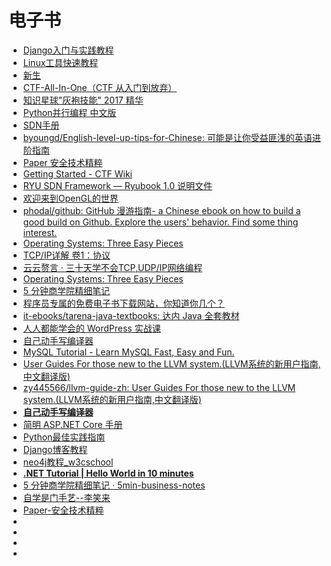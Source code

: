 # 电子书


*   [Django入门与实践教程](https://github.com/pythonzhichan/django-beginners-guide)
*   [Linux工具快速教程](https://linuxtools-rst.readthedocs.io/zh_CN/latest/index.html)
*   [新生](https://b.xinshengdaxue.com/index.html)
*   [CTF-All-In-One（CTF 从入门到放弃）](https://firmianay.gitbooks.io/ctf-all-in-one/content/)
*   [知识星球"灰袍技能" 2017 精华](https://chrislinn.gitbooks.io/greyhame-2017/)
*   [Python并行编程 中文版](https://python-parallel-programmning-cookbook.readthedocs.io/zh_CN/latest/index.html)
*   [SDN手册](https://github.com/tonydeng/sdn-handbook)
*   [byoungd/English-level-up-tips-for-Chinese: 可能是让你受益匪浅的英语进阶指南](https://github.com/byoungd/English-level-up-tips-for-Chinese)
*   [Paper 安全技术精粹](https://paper.seebug.org/)
*   [Getting Started - CTF Wiki](https://ctf-wiki.github.io/ctf-wiki/)
*   [RYU SDN Framework — Ryubook 1.0 说明文件](https://osrg.github.io/ryu-book/zh_tw/html/index.html)
*   [欢迎来到OpenGL的世界](https://learnopengl-cn.github.io/)
*   [phodal/github: GitHub 漫游指南- a Chinese ebook on how to build a good build on Github. Explore the users' behavior. Find some thing interest.](https://github.com/phodal/github)
*   [Operating Systems: Three Easy Pieces](http://pages.cs.wisc.edu/~remzi/OSTEP/)
*   [TCP/IP详解 卷1：协议](http://www.52im.net/topic-tcpipvol1.html)
*   [云云赘言 · 三十天学不会TCP,UDP/IP网络编程](https://rogerzhu.gitbooks.io/-tcp-udp-ip/)
*   [Operating Systems: Three Easy Pieces](http://pages.cs.wisc.edu/~remzi/OSTEP/)
*   [5 分钟商学院精细笔记](https://wizardforcel.gitbooks.io/5min-business-notes/content/docs/1.html)
*   [程序员专属的免费电子书下载网站，你知道你几个？](http://developer.51cto.com/art/201902/592131.htm)
*   [it-ebooks/tarena-java-textbooks: 达内 Java 全套教材](https://github.com/it-ebooks/tarena-java-textbooks)
*   [人人都能学会的 WordPress 实战课](https://www.easywpbook.com/)
*   [自己动手写编译器](http://pandolia.net/tinyc/index.html)
*   [MySQL Tutorial - Learn MySQL Fast, Easy and Fun.](http://www.mysqltutorial.org/)
*   [User Guides For those new to the LLVM system.(LLVM系统的新用户指南,中文翻译版)](https://github.com/zy445566/llvm-guide-zh)
*   [zy445566/llvm-guide-zh: User Guides For those new to the LLVM system.(LLVM系统的新用户指南,中文翻译版)](https://github.com/zy445566/llvm-guide-zh)
*   [**自己动手写编译器**](http://pandolia.net/tinyc/index.html)
*   [简明 ASP.NET Core 手册](https://windsting.github.io/little-aspnetcore-book/book/)
*   [Python最佳实践指南](https://pythonguidecn.readthedocs.io/zh/latest/)
*   [Django博客教程](https://www.zmrenwu.com/courses/django-blog-tutorial/)
*   [neo4j教程_w3cschool](https://www.w3cschool.cn/neo4j/)
*   [**.NET Tutorial | Hello World in 10 minutes**](https://dotnet.microsoft.com/learn/dotnet/hello-world-tutorial/intro)
*   [5 分钟商学院精细笔记 · 5min-business-notes](https://wizardforcel.gitbooks.io/5min-business-notes/content/)
*   [自学是门手艺--李笑来](https://github.com/selfteaching/the-craft-of-selfteaching)
*   [Paper-安全技术精粹](https://paper.seebug.org/)
*   []()
*   []()
*   []()
*   []()






